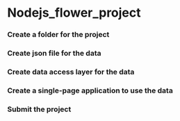 # Nodejs_flower_project

### Create a folder for the project

### Create json file for the data

### Create data access layer for the data

### Create a single-page application to use the data

### Submit the project
